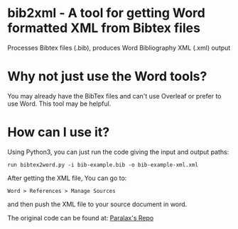 # bib2xml - A tool for getting Word formatted XML from Bibtex files

Processes Bibtex files (.bib), produces Word Bibliography XML (.xml) output

# Why not just use the Word tools?

You may already have the BibTex files and can't use Overleaf or prefer to use Word. This tool may be helpful.

# How can I use it?

Using Python3, you can just run the code giving the input and output paths:

    run bibtex2word.py -i bib-example.bib -o bib-example-xml.xml

After getting the XML file, You can go to: 

    Word > References > Manage Sources 
and then push the XML file to your source document in word.

The original code can be found at: [Paralax's Repo](https://github.com/paralax/bibtex2word)